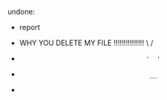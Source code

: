 undone:

- report

- WHY YOU DELETE MY FILE !!!!!!!!!!!!!!!   \   /
-                                        '  '
-                                         __
- 
 
 
